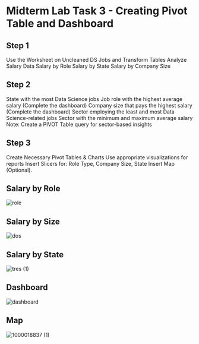 # Midterm Lab Task 3 - Creating Pivot Table and Dashboard
## Step 1
Use the Worksheet on Uncleaned DS Jobs and Transform Tables
Analyze Salary Data
Salary by Role
Salary by State
Salary by Company Size
## Step 2
State with the most Data Science jobs
Job role with the highest average salary (Complete the dashboard)
Company size that pays the highest salary (Complete the dashboard)
Sector employing the least and most Data Science-related jobs
Sector with the minimum and maximum average salary
Note: Create a PIVOT Table query for sector-based insights
## Step 3
Create Necessary Pivot Tables & Charts
Use appropriate visualizations for reports
Insert Slicers for: Role Type, Company Size, State
Insert Map (Optional).

## Salary by Role
![role](https://github.com/user-attachments/assets/416b9b77-acaa-42dd-a574-edb8aea6e8a8)

## Salary by Size
![dos](https://github.com/user-attachments/assets/f0b4fba7-b282-466e-bf35-9bb4145b5baa)

## Salary by State
![tres (1)](https://github.com/user-attachments/assets/f8fba9bb-cbda-4148-ab9d-cf80b5dccdc0)

## Dashboard
![dashboard](https://github.com/user-attachments/assets/bc3877ca-be1d-454f-91b8-6f9336ad337a)

## Map
![1000018837 (1)](https://github.com/user-attachments/assets/17225893-e331-4c0a-8db9-a81c66c83c17)
